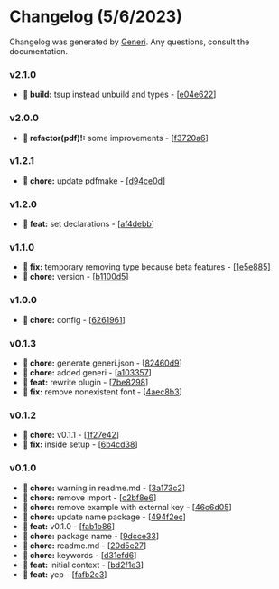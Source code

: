 # Changelog (5/6/2023)

Changelog was generated by [Generi](https://github.com/betterwrite/generi). Any questions, consult the documentation.

### v2.1.0

* **📐 build:** tsup instead unbuild and types - [[e04e622](https://github.com/betterwrite/vue-pdfmake/commit/e04e622)]

### v2.0.0

* **🚩 refactor(pdf)!:** some improvements - [[f3720a6](https://github.com/betterwrite/vue-pdfmake/commit/f3720a6)]

### v1.2.1

* **🚧 chore:** update pdfmake - [[d94ce0d](https://github.com/betterwrite/vue-pdfmake/commit/d94ce0d)]

### v1.2.0

* **🎉 feat:** set declarations - [[af4debb](https://github.com/betterwrite/vue-pdfmake/commit/af4debb)]

### v1.1.0

* **🔧 fix:** temporary removing type because beta features - [[1e5e885](https://github.com/betterwrite/vue-pdfmake/commit/1e5e885)]
* **🚧 chore:** version - [[b1100d5](https://github.com/betterwrite/vue-pdfmake/commit/b1100d5)]

### v1.0.0

* **🚧 chore:** config - [[6261961](https://github.com/betterwrite/vue-pdfmake/commit/6261961)]

### v0.1.3

* **🚧 chore:** generate generi.json - [[82460d9](https://github.com/betterwrite/vue-pdfmake/commit/82460d9)]
* **🚧 chore:** added generi - [[a103357](https://github.com/betterwrite/vue-pdfmake/commit/a103357)]
* **🎉 feat:** rewrite plugin - [[7be8298](https://github.com/betterwrite/vue-pdfmake/commit/7be8298)]
* **🔧 fix:** remove nonexistent font - [[4aec8b3](https://github.com/betterwrite/vue-pdfmake/commit/4aec8b3)]

### v0.1.2

* **🚧 chore:** v0.1.1 - [[1f27e42](https://github.com/betterwrite/vue-pdfmake/commit/1f27e42)]
* **🔧 fix:** inside setup - [[6b4cd38](https://github.com/betterwrite/vue-pdfmake/commit/6b4cd38)]

### v0.1.0

* **🚧 chore:** warning in readme.md - [[3a173c2](https://github.com/betterwrite/vue-pdfmake/commit/3a173c2)]
* **🚧 chore:** remove import - [[c2bf8e6](https://github.com/betterwrite/vue-pdfmake/commit/c2bf8e6)]
* **🚧 chore:** remove example with external key - [[46c6d05](https://github.com/betterwrite/vue-pdfmake/commit/46c6d05)]
* **🚧 chore:** update name package - [[494f2ec](https://github.com/betterwrite/vue-pdfmake/commit/494f2ec)]
* **🎉 feat:** v0.1.0 - [[fab1b86](https://github.com/betterwrite/vue-pdfmake/commit/fab1b86)]
* **🚧 chore:** package name - [[9dcce33](https://github.com/betterwrite/vue-pdfmake/commit/9dcce33)]
* **🚧 chore:** readme.md - [[20d5e27](https://github.com/betterwrite/vue-pdfmake/commit/20d5e27)]
* **🚧 chore:** keywords - [[d31efd6](https://github.com/betterwrite/vue-pdfmake/commit/d31efd6)]
* **🎉 feat:** initial context - [[bd2f1e3](https://github.com/betterwrite/vue-pdfmake/commit/bd2f1e3)]
* **🎉 feat:** yep - [[fafb2e3](https://github.com/betterwrite/vue-pdfmake/commit/fafb2e3)]
